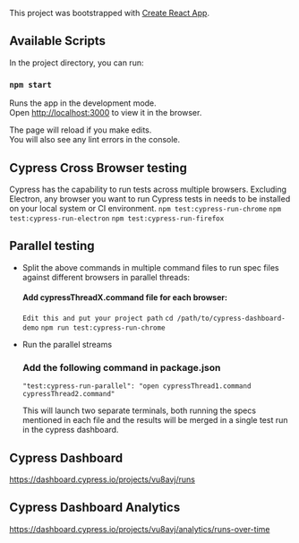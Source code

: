This project was bootstrapped with [Create React App](https://github.com/facebook/create-react-app).

## Available Scripts

In the project directory, you can run:

### `npm start`

Runs the app in the development mode.<br />
Open [http://localhost:3000](http://localhost:3000) to view it in the browser.

The page will reload if you make edits.<br />
You will also see any lint errors in the console.

## Cypress Cross Browser testing
Cypress has the capability to run tests across multiple browsers.
Excluding Electron, any browser you want to run Cypress tests in needs to be installed on your local system or CI environment. 
    `npm test:cypress-run-chrome`
    `npm test:cypress-run-electron`
    `npm test:cypress-run-firefox`

## Parallel testing
* Split the above commands in multiple command files to run spec files against different browsers in parallel threads: 

    #### Add cypressThreadX.command file for each browser:

    `Edit this and put your project path`
    `cd /path/to/cypress-dashboard-demo`
    `npm run test:cypress-run-chrome`

* Run the parallel streams
    ### Add the following command in package.json
    `"test:cypress-run-parallel": "open cypressThread1.command cypressThread2.command"`

    This will launch two separate terminals, both running the specs mentioned in each file and the results will be merged in a single test run in the cypress dashboard.


## Cypress Dashboard
https://dashboard.cypress.io/projects/vu8avj/runs

## Cypress Dashboard Analytics
https://dashboard.cypress.io/projects/vu8avj/analytics/runs-over-time
